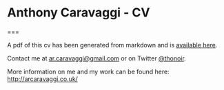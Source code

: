# Anthony Caravaggi - CV
===

A pdf of this cv has been generated from markdown and is [available here](https://github.com/arcaravaggi/CV/blob/master/A_Caravaggi_CV.pdf).

Contact me at ar.caravaggi@gmail.com or on Twitter [@thonoir](http://www.twitter.com/thonoir).   

More information on me and my work can be found here: http://arcaravaggi.co.uk/ 